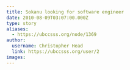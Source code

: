 ```yaml
---
title: Sokanu looking for software engineer 
date: 2010-08-09T03:07:00.000Z
type: story
aliases:
  - https://ubccsss.org/node/1369
author:
  username: Christopher Head
  link: https://ubccsss.org/user/2
images:
---
```


